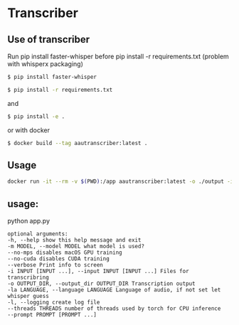 # Transcriber

## Use of transcriber

Run pip install faster-whisper before pip install -r requirements.txt (problem with whisperx packaging)
```bash
$ pip install faster-whisper
```
```bash
$ pip install -r requirements.txt
```
and
```bash
$ pip install -e .
```

or with docker

```bash
$ docker build --tag aautranscriber:latest .
```

## Usage

```bash
docker run -it --rm -v $(PWD):/app aautranscriber:latest -o ./output -i inputfile1.wav inputfile2.wav --threads 4
```

## usage:

python app.py

```
optional arguments:
-h, --help show this help message and exit
-m MODEL, --model MODEL what model is used?
--no-mps disables macOS GPU training
--no-cuda disables CUDA training
--verbose Print info to screen
-i INPUT [INPUT ...], --input INPUT [INPUT ...] Files for transcribring
-o OUTPUT_DIR, --output_dir OUTPUT_DIR Transcription output
-la LANGUAGE, --language LANGUAGE Language of audio, if not set let whisper guess
-l, --logging create log file
--threads THREADS number of threads used by torch for CPU inference
--prompt PROMPT [PROMPT ...]
```
